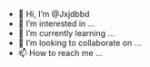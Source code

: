 - 👋 Hi, I’m @Jxjdbbd
- 👀 I’m interested in ...
- 🌱 I’m currently learning ...
- 💞️ I’m looking to collaborate on ...
- 📫 How to reach me ...

<!---
Jxjdbbd/Jxjdbbd is a ✨ special ✨ repository because its `README.md` (this file) appears on your GitHub profile.
You can click the Preview link to take a look at your changes.
--->
